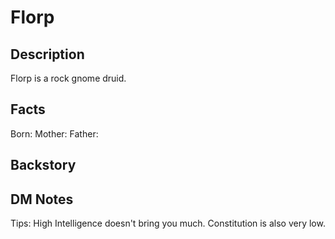 # Florp
## Description
Florp is a rock gnome druid. 

## Facts
Born: 
Mother: 
Father: 

## Backstory


## DM Notes
Tips: High Intelligence doesn't bring you much. Constitution is also very low. 